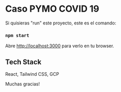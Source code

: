 # Caso PYMO COVID 19

Si quisieras "run" este proyecto, este es el comando:

### `npm start`

Abre [http://localhost:3000](http://localhost:3000) para verlo en tu browser.

## Tech Stack

React, Tailwind CSS, GCP

Muchas gracias!
